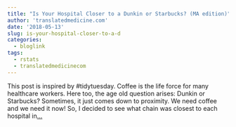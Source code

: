 ```yaml
---
title: "Is Your Hospital Closer to a Dunkin or Starbucks? (MA edition)"
author: 'translatedmedicine.com'
date: '2018-05-13'
slug: is-your-hospital-closer-to-a-d
categories:
  - bloglink
tags:
  - rstats
  - translatedmedicinecom
---
```


This post is inspired by #tidytuesday. Coffee is the life force for many healthcare workers. Here too, the age old question arises: Dunkin or Starbucks? Sometimes, it just comes down to proximity. We need coffee and we need it now! So, I decided to see what chain was closest to each hospital in[... <i class="fas fa-external-link-alt"></i>](https://translatedmedicine.netlify.com/post/is-your-hospital-closer-to-a-dunkin-or-starbucks-ma-edition/)

